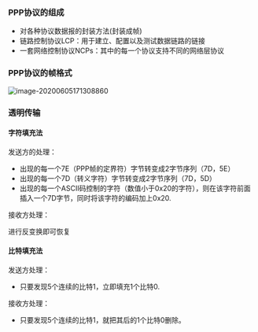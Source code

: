 ### PPP协议的组成

- 对各种协议数据报的封装方法(封装成帧)
- 链路控制协议LCP：用于建立、配置以及测试数据链路的链接
- 一套网络控制协议NCPs：其中的每一个协议支持不同的网络层协议

### PPP协议的帧格式

![image-20200605171308860](点对点协议PPP.assets/image-20200605171308860.png)

### 透明传输

#### 字符填充法

发送方的处理：

- 出现的每一个7E（PPP帧的定界符）字节转变成2字节序列（7D，5E）
- 出现的每一个7D（转义字符）字节转变成2字节序列（7D，5D）
- 出现的每一个ASCII码控制的字符（数值小于0x20的字符），则在该字符前面插入一个7D字节，同时将该字符的编码加上0x20.

接收方处理：

进行反变换即可恢复

#### 比特填充法

发送方处理：

- 只要发现5个连续的比特1，立即填充1个比特0.

接收方处理：

- 只要发现5个连续的比特1，就把其后的1个比特0删除。